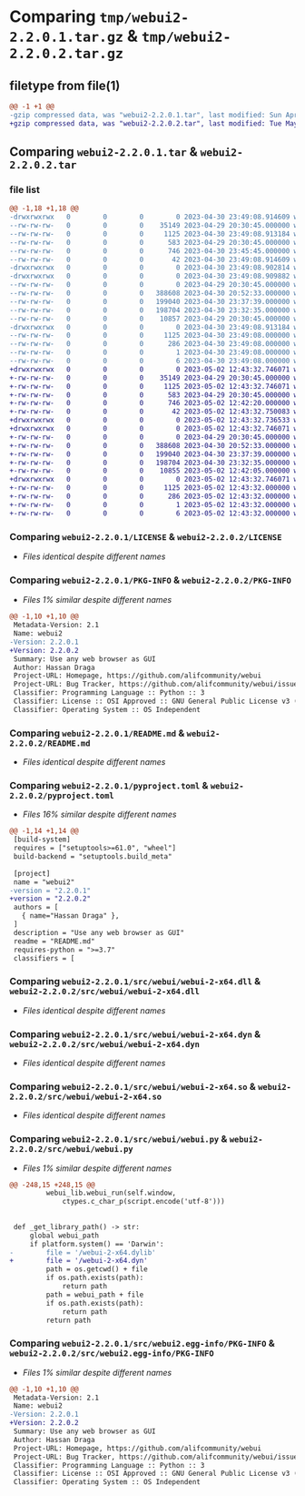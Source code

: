 # Comparing `tmp/webui2-2.2.0.1.tar.gz` & `tmp/webui2-2.2.0.2.tar.gz`

## filetype from file(1)

```diff
@@ -1 +1 @@
-gzip compressed data, was "webui2-2.2.0.1.tar", last modified: Sun Apr 30 23:49:08 2023, max compression
+gzip compressed data, was "webui2-2.2.0.2.tar", last modified: Tue May  2 12:43:32 2023, max compression
```

## Comparing `webui2-2.2.0.1.tar` & `webui2-2.2.0.2.tar`

### file list

```diff
@@ -1,18 +1,18 @@
-drwxrwxrwx   0        0        0        0 2023-04-30 23:49:08.914609 webui2-2.2.0.1/
--rw-rw-rw-   0        0        0    35149 2023-04-29 20:30:45.000000 webui2-2.2.0.1/LICENSE
--rw-rw-rw-   0        0        0     1125 2023-04-30 23:49:08.913184 webui2-2.2.0.1/PKG-INFO
--rw-rw-rw-   0        0        0      583 2023-04-29 20:30:45.000000 webui2-2.2.0.1/README.md
--rw-rw-rw-   0        0        0      746 2023-04-30 23:45:45.000000 webui2-2.2.0.1/pyproject.toml
--rw-rw-rw-   0        0        0       42 2023-04-30 23:49:08.914609 webui2-2.2.0.1/setup.cfg
-drwxrwxrwx   0        0        0        0 2023-04-30 23:49:08.902814 webui2-2.2.0.1/src/
-drwxrwxrwx   0        0        0        0 2023-04-30 23:49:08.909882 webui2-2.2.0.1/src/webui/
--rw-rw-rw-   0        0        0        0 2023-04-29 20:30:45.000000 webui2-2.2.0.1/src/webui/__init__.py
--rw-rw-rw-   0        0        0   388608 2023-04-30 20:52:33.000000 webui2-2.2.0.1/src/webui/webui-2-x64.dll
--rw-rw-rw-   0        0        0   199040 2023-04-30 23:37:39.000000 webui2-2.2.0.1/src/webui/webui-2-x64.dyn
--rw-rw-rw-   0        0        0   198704 2023-04-30 23:32:35.000000 webui2-2.2.0.1/src/webui/webui-2-x64.so
--rw-rw-rw-   0        0        0    10857 2023-04-29 20:30:45.000000 webui2-2.2.0.1/src/webui/webui.py
-drwxrwxrwx   0        0        0        0 2023-04-30 23:49:08.913184 webui2-2.2.0.1/src/webui2.egg-info/
--rw-rw-rw-   0        0        0     1125 2023-04-30 23:49:08.000000 webui2-2.2.0.1/src/webui2.egg-info/PKG-INFO
--rw-rw-rw-   0        0        0      286 2023-04-30 23:49:08.000000 webui2-2.2.0.1/src/webui2.egg-info/SOURCES.txt
--rw-rw-rw-   0        0        0        1 2023-04-30 23:49:08.000000 webui2-2.2.0.1/src/webui2.egg-info/dependency_links.txt
--rw-rw-rw-   0        0        0        6 2023-04-30 23:49:08.000000 webui2-2.2.0.1/src/webui2.egg-info/top_level.txt
+drwxrwxrwx   0        0        0        0 2023-05-02 12:43:32.746071 webui2-2.2.0.2/
+-rw-rw-rw-   0        0        0    35149 2023-04-29 20:30:45.000000 webui2-2.2.0.2/LICENSE
+-rw-rw-rw-   0        0        0     1125 2023-05-02 12:43:32.746071 webui2-2.2.0.2/PKG-INFO
+-rw-rw-rw-   0        0        0      583 2023-04-29 20:30:45.000000 webui2-2.2.0.2/README.md
+-rw-rw-rw-   0        0        0      746 2023-05-02 12:42:20.000000 webui2-2.2.0.2/pyproject.toml
+-rw-rw-rw-   0        0        0       42 2023-05-02 12:43:32.750083 webui2-2.2.0.2/setup.cfg
+drwxrwxrwx   0        0        0        0 2023-05-02 12:43:32.736533 webui2-2.2.0.2/src/
+drwxrwxrwx   0        0        0        0 2023-05-02 12:43:32.746071 webui2-2.2.0.2/src/webui/
+-rw-rw-rw-   0        0        0        0 2023-04-29 20:30:45.000000 webui2-2.2.0.2/src/webui/__init__.py
+-rw-rw-rw-   0        0        0   388608 2023-04-30 20:52:33.000000 webui2-2.2.0.2/src/webui/webui-2-x64.dll
+-rw-rw-rw-   0        0        0   199040 2023-04-30 23:37:39.000000 webui2-2.2.0.2/src/webui/webui-2-x64.dyn
+-rw-rw-rw-   0        0        0   198704 2023-04-30 23:32:35.000000 webui2-2.2.0.2/src/webui/webui-2-x64.so
+-rw-rw-rw-   0        0        0    10855 2023-05-02 12:42:05.000000 webui2-2.2.0.2/src/webui/webui.py
+drwxrwxrwx   0        0        0        0 2023-05-02 12:43:32.746071 webui2-2.2.0.2/src/webui2.egg-info/
+-rw-rw-rw-   0        0        0     1125 2023-05-02 12:43:32.000000 webui2-2.2.0.2/src/webui2.egg-info/PKG-INFO
+-rw-rw-rw-   0        0        0      286 2023-05-02 12:43:32.000000 webui2-2.2.0.2/src/webui2.egg-info/SOURCES.txt
+-rw-rw-rw-   0        0        0        1 2023-05-02 12:43:32.000000 webui2-2.2.0.2/src/webui2.egg-info/dependency_links.txt
+-rw-rw-rw-   0        0        0        6 2023-05-02 12:43:32.000000 webui2-2.2.0.2/src/webui2.egg-info/top_level.txt
```

### Comparing `webui2-2.2.0.1/LICENSE` & `webui2-2.2.0.2/LICENSE`

 * *Files identical despite different names*

### Comparing `webui2-2.2.0.1/PKG-INFO` & `webui2-2.2.0.2/PKG-INFO`

 * *Files 1% similar despite different names*

```diff
@@ -1,10 +1,10 @@
 Metadata-Version: 2.1
 Name: webui2
-Version: 2.2.0.1
+Version: 2.2.0.2
 Summary: Use any web browser as GUI
 Author: Hassan Draga
 Project-URL: Homepage, https://github.com/alifcommunity/webui
 Project-URL: Bug Tracker, https://github.com/alifcommunity/webui/issues
 Classifier: Programming Language :: Python :: 3
 Classifier: License :: OSI Approved :: GNU General Public License v3 (GPLv3)
 Classifier: Operating System :: OS Independent
```

### Comparing `webui2-2.2.0.1/README.md` & `webui2-2.2.0.2/README.md`

 * *Files identical despite different names*

### Comparing `webui2-2.2.0.1/pyproject.toml` & `webui2-2.2.0.2/pyproject.toml`

 * *Files 16% similar despite different names*

```diff
@@ -1,14 +1,14 @@
 [build-system]
 requires = ["setuptools>=61.0", "wheel"]
 build-backend = "setuptools.build_meta"
 
 [project]
 name = "webui2"
-version = "2.2.0.1"
+version = "2.2.0.2"
 authors = [
   { name="Hassan Draga" },
 ]
 description = "Use any web browser as GUI"
 readme = "README.md"
 requires-python = ">=3.7"
 classifiers = [
```

### Comparing `webui2-2.2.0.1/src/webui/webui-2-x64.dll` & `webui2-2.2.0.2/src/webui/webui-2-x64.dll`

 * *Files identical despite different names*

### Comparing `webui2-2.2.0.1/src/webui/webui-2-x64.dyn` & `webui2-2.2.0.2/src/webui/webui-2-x64.dyn`

 * *Files identical despite different names*

### Comparing `webui2-2.2.0.1/src/webui/webui-2-x64.so` & `webui2-2.2.0.2/src/webui/webui-2-x64.so`

 * *Files identical despite different names*

### Comparing `webui2-2.2.0.1/src/webui/webui.py` & `webui2-2.2.0.2/src/webui/webui.py`

 * *Files 1% similar despite different names*

```diff
@@ -248,15 +248,15 @@
         webui_lib.webui_run(self.window, 
             ctypes.c_char_p(script.encode('utf-8')))
 
 
 def _get_library_path() -> str:
     global webui_path
     if platform.system() == 'Darwin':
-        file = '/webui-2-x64.dylib'
+        file = '/webui-2-x64.dyn'
         path = os.getcwd() + file
         if os.path.exists(path):
             return path
         path = webui_path + file
         if os.path.exists(path):
             return path
         return path
```

### Comparing `webui2-2.2.0.1/src/webui2.egg-info/PKG-INFO` & `webui2-2.2.0.2/src/webui2.egg-info/PKG-INFO`

 * *Files 1% similar despite different names*

```diff
@@ -1,10 +1,10 @@
 Metadata-Version: 2.1
 Name: webui2
-Version: 2.2.0.1
+Version: 2.2.0.2
 Summary: Use any web browser as GUI
 Author: Hassan Draga
 Project-URL: Homepage, https://github.com/alifcommunity/webui
 Project-URL: Bug Tracker, https://github.com/alifcommunity/webui/issues
 Classifier: Programming Language :: Python :: 3
 Classifier: License :: OSI Approved :: GNU General Public License v3 (GPLv3)
 Classifier: Operating System :: OS Independent
```

